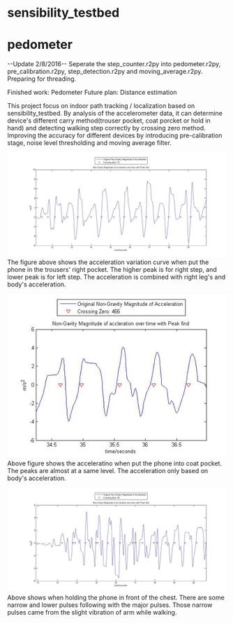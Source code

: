# sensibility_testbed
# pedometer

--Update 2/8/2016--
Seperate the step_counter.r2py into pedometer.r2py, pre_calibration.r2py, step_detection.r2py and moving_average.r2py. Preparing for threading.


Finished work: Pedometer
Future plan: Distance estimation


This project focus on indoor path tracking / localization based on sensibility_testbed. By analysis of the accelerometer data, it can determine device's different carry method(trouser pocket, coat porcket or hold in hand) and detecting walking step correctly by crossing zero method. Improving the accuracy for different devices by introducing pre-calibration stage, noise level thresholding and moving average filter. 


![alt text](trouser_pocket.jpg)
The figure above shows the acceleration variation curve when put the phone in the trousers' right pocket. The higher peak is for right step, and lower peak is for left step. The acceleration is combined with right leg's and body's acceleration.


![alt text](coat.jpg)
Above figure shows the acceleratino when put the phone into coat pocket. The peaks are almost at a same level. The acceleration only based on body's acceleration.


![alt text](hold.jpg)
Above shows when holding the phone in front of the chest. There are some narrow and lower pulses following with the major pulses. Those narrow pulses came from the slight vibration of arm while walking.


